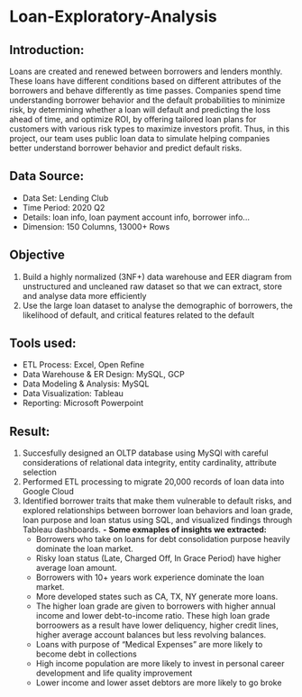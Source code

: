 # Loan-Exploratory-Analysis

## Introduction:
Loans are created and renewed between borrowers and lenders monthly. These loans have different conditions based on different attributes of the borrowers and behave differently as time passes. Companies spend time understanding borrower behavior and the default probabilities to minimize risk, by determining whether a loan will default and predicting the loss ahead of time, and optimize ROI, by offering tailored loan plans for customers with various risk types to maximize investors profit. Thus, in this project, our team uses public loan data to simulate helping companies better understand borrower behavior and predict default risks.

## Data Source:
- Data Set: Lending Club
- Time Period: 2020 Q2
- Details: loan info, loan payment account info, borrower info... 
- Dimension: 150 Columns, 13000+ Rows

## Objective
1. Build a highly normalized (3NF+) data warehouse and EER diagram from unstructured and uncleaned raw dataset so that we can extract, store and analyse data more efficiently
2. Use the large loan dataset to analyse the demographic of borrowers, the likelihood of default, and critical features related to the default

## Tools used:
- ETL Process: Excel, Open Refine
- Data Warehouse & ER Design: MySQL, GCP
- Data Modeling & Analysis: MySQL
- Data Visualization: Tableau
- Reporting: Microsoft Powerpoint 

## Result:
1. Succesfully designed an OLTP database using MySQl with careful considerations of relational data integrity, entity cardinality, attribute selection
2. Performed ETL processing to migrate 20,000 records of loan data into Google Cloud
3. Identified borrower traits that make them vulnerable to default risks, and explored relationships between borrower loan
behaviors and loan grade, loan purpose and loan status using SQL, and visualized findings through Tableau dashboards.
   **- Some exmaples of insights we extracted:**
    - Borrowers who take on loans for debt consolidation purpose heavily dominate the loan market.
    - Risky loan status (Late, Charged Off, In Grace Period) have higher average loan amount.
    - Borrowers with 10+ years work experience dominate the loan market.
    - More developed states such as CA, TX, NY generate more loans.
    - The higher loan grade are given to borrowers with higher annual income and lower debt-to-income ratio. These high loan grade borroowers as a result have lower deliquency, higher credit lines, higher average account balances but less revolving balances.
    - Loans with purpose of “Medical Expenses” are more likely to become debt in collections
    - High income population are more likely to invest in personal career development and life quality improvement
    - Lower income and lower asset debtors are more likely to go broke
